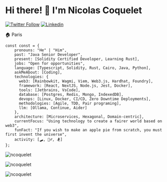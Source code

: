 # Hi there! 👋 I'm Nicolas Coquelet

[![Twitter Follow](https://img.shields.io/twitter/follow/as3cod3r?label=Follow)](https://twitter.com/intent/follow?screen_name=as3cod3r)
[![Linkedin](https://img.shields.io/badge/-blue?style=flat-square&logo=Linkedin&logoColor=white&label=Linkedin&link=https://linkedin.com/in/nicolas-coquelet-0043b28b)](https://linkedin.com/in/nicolas-coquelet-0043b28b)

🏠 Paris

```
const const = {
    pronouns: "He" | "Him",
    past: "Java Senior Developer",
    present: [Solidity Certified Developer, Learning Rust],
    jobs: "Open for opportunities",
    language: [Typescript, Solidity, Rust, Cairo, Java, Python],
    askMeAbout: [Coding],
    technologies: {
      web3: [Rainbowkit, Wagmi, Viem, Web3.js, Hardhat, Foundry],
      framework: [React, NextJS, Node.js, Jest, Docker],
      tools: [Jetbrains, VsCode],
      database: [Postgres, Redis, Mongo, IndexedDB],
      devops: [Linux, Docker, CI/CD, Zero Downtime Deployments],
      methodologies: [Agile, TDD, Pair programing],
      llm: [Ollama, Continue, Aider]
    },
    architecture: [Microservices, Hexagonal, Domain-centric],
    currentFocus: "Using technology to create a fairer world based on web3",
    funFact: "If you wish to make an apple pie from scratch, you must first invent the universe",
    activity: [🛹, 🚵‍♂️, 🏂] 
};
```
<p align="left"> <img src="https://github-readme-stats.vercel.app/api?username=ncoquelet&hide=stars&show_icons=true&theme=radical&show=prs_merged_percentage&hide_rank=true" alt="ncoquelet" /> </p>

<p align="left"> <img src="https://github-readme-stats.vercel.app/api/top-langs/?username=ncoquelet&layout=compact&theme=radical" alt="ncoquelet" /> </p>

<p align="left"> <img src="https://komarev.com/ghpvc/?username=ncoquelet&label=Profile%20views&color=0e75b6&style=flat" alt="ncoquelet" /> </p>

